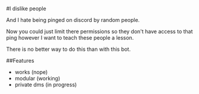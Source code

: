  #I dislike people

And I hate being pinged on discord by random people.

Now you could just limit there permissions so they don't have access to that ping however I want to teach these people a lesson.

There is no better way to do this than with this bot.

 ##Features

 * works (nope)
 * modular (working)
 * private dms (in progress)
